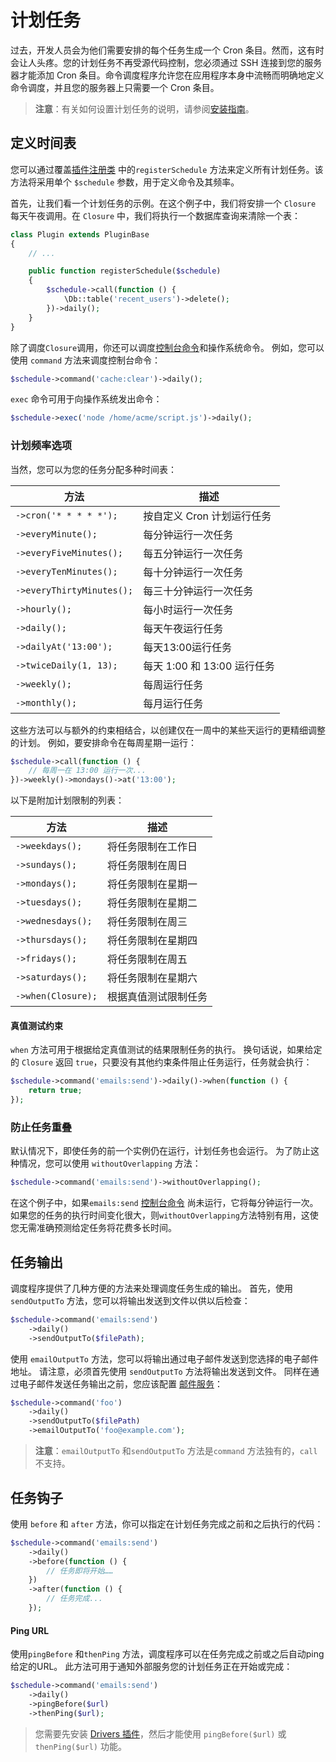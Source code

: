 # 计划任务

过去，开发人员会为他们需要安排的每个任务生成一个 Cron 条目。然而，这有时会让人头疼。您的计划任务不再受源代码控制，您必须通过 SSH 连接到您的服务器才能添加 Cron 条目。命令调度程序允许您在应用程序本身中流畅而明确地定义命令调度，并且您的服务器上只需要一个 Cron 条目。

> **注意**：有关如何设置计划任务的说明，请参阅[安装指南](../setup/installation.md#setting-up-the-scheduler)。

## 定义时间表

您可以通过覆盖[插件注册类](registration.md#registration-file) 中的`registerSchedule` 方法来定义所有计划任务。该方法将采用单个 `$schedule` 参数，用于定义命令及其频率。

首先，让我们看一个计划任务的示例。在这个例子中，我们将安排一个 `Closure` 每天午夜调用。在 `Closure` 中，我们将执行一个数据库查询来清除一个表：

```php
class Plugin extends PluginBase
{
    // ...

    public function registerSchedule($schedule)
    {
        $schedule->call(function () {
            \Db::table('recent_users')->delete();
        })->daily();
    }
}
```

除了调度`Closure`调用，你还可以调度[控制台命令](../console/commands.md)和操作系统命令。 例如，您可以使用 `command` 方法来调度控制台命令：

```php
$schedule->command('cache:clear')->daily();
```

`exec` 命令可用于向操作系统发出命令：

```php
$schedule->exec('node /home/acme/script.js')->daily();
```

### 计划频率选项

当然，您可以为您的任务分配多种时间表：

方法 | 描述
------------- | -------------
`->cron('* * * * *');`  |  按自定义 Cron 计划运行任务
`->everyMinute();`  |  每分钟运行一次任务
`->everyFiveMinutes();`  |  每五分钟运行一次任务
`->everyTenMinutes();`  |  每十分钟运行一次任务
`->everyThirtyMinutes();`  |  每三十分钟运行一次任务
`->hourly();`  |  每小时运行一次任务
`->daily();`  |  每天午夜运行任务
`->dailyAt('13:00');`  |  每天13:00运行任务
`->twiceDaily(1, 13);`  |  每天 1:00 和 13:00 运行任务
`->weekly();`  |  每周运行任务
`->monthly();`  |  每月运行任务

这些方法可以与额外的约束相结合，以创建仅在一周中的某些天运行的更精细调整的计划。 例如，要安排命令在每周星期一运行：

```php
$schedule->call(function () {
    // 每周一在 13:00 运行一次...
})->weekly()->mondays()->at('13:00');
```

以下是附加计划限制的列表：

方法 | 描述
------------- | -------------
`->weekdays();`  |  将任务限制在工作日
`->sundays();`  |  将任务限制在周日
`->mondays();`  |  将任务限制在星期一
`->tuesdays();`  |  将任务限制在星期二
`->wednesdays();`  |  将任务限制在周三
`->thursdays();`  |  将任务限制在星期四
`->fridays();`  |  将任务限制在周五
`->saturdays();`  |  将任务限制在星期六
`->when(Closure);`  |  根据真值测试限制任务

#### 真值测试约束

`when` 方法可用于根据给定真值测试的结果限制任务的执行。 换句话说，如果给定的 `Closure` 返回 `true`，只要没有其他约束条件阻止任务运行，任务就会执行：

```php
$schedule->command('emails:send')->daily()->when(function () {
    return true;
});
```

### 防止任务重叠

默认情况下，即使任务的前一个实例仍在运行，计划任务也会运行。 为了防止这种情况，您可以使用 `withoutOverlapping` 方法：

```php
$schedule->command('emails:send')->withoutOverlapping();
```

在这个例子中，如果`emails:send` [控制台命令](../console/commands.md) 尚未运行，它将每分钟运行一次。 如果您的任务的执行时间变化很大，则`withoutOverlapping`方法特别有用，这使您无需准确预测给定任务将花费多长时间。

## 任务输出

调度程序提供了几种方便的方法来处理调度任务生成的输出。 首先，使用 `sendOutputTo` 方法，您可以将输出发送到文件以供以后检查：

```php
$schedule->command('emails:send')
    ->daily()
    ->sendOutputTo($filePath);
```

使用 `emailOutputTo` 方法，您可以将输出通过电子邮件发送到您选择的电子邮件地址。 请注意，必须首先使用 `sendOutputTo` 方法将输出发送到文件。 同样在通过电子邮件发送任务输出之前，您应该配置 [邮件服务](../services/mail.md)：
```php
$schedule->command('foo')
    ->daily()
    ->sendOutputTo($filePath)
    ->emailOutputTo('foo@example.com');
```

> **注意**：`emailOutputTo` 和`sendOutputTo` 方法是`command` 方法独有的，`call` 不支持。

## 任务钩子

使用 `before` 和 `after` 方法，你可以指定在计划任务完成之前和之后执行的代码：

```php
$schedule->command('emails:send')
    ->daily()
    ->before(function () {
        // 任务即将开始……
    })
    ->after(function () {
        // 任务完成...
    });
```

#### Ping URL

使用`pingBefore` 和`thenPing` 方法，调度程序可以在任务完成之前或之后自动ping 给定的URL。 此方法可用于通知外部服务您的计划任务正在开始或完成：

```php
$schedule->command('emails:send')
    ->daily()
    ->pingBefore($url)
    ->thenPing($url);
```

> 您需要先安装 [Drivers 插件](http://octobercms.com/plugin/october-drivers)，然后才能使用 `pingBefore($url)` 或 `thenPing($url)` 功能。
